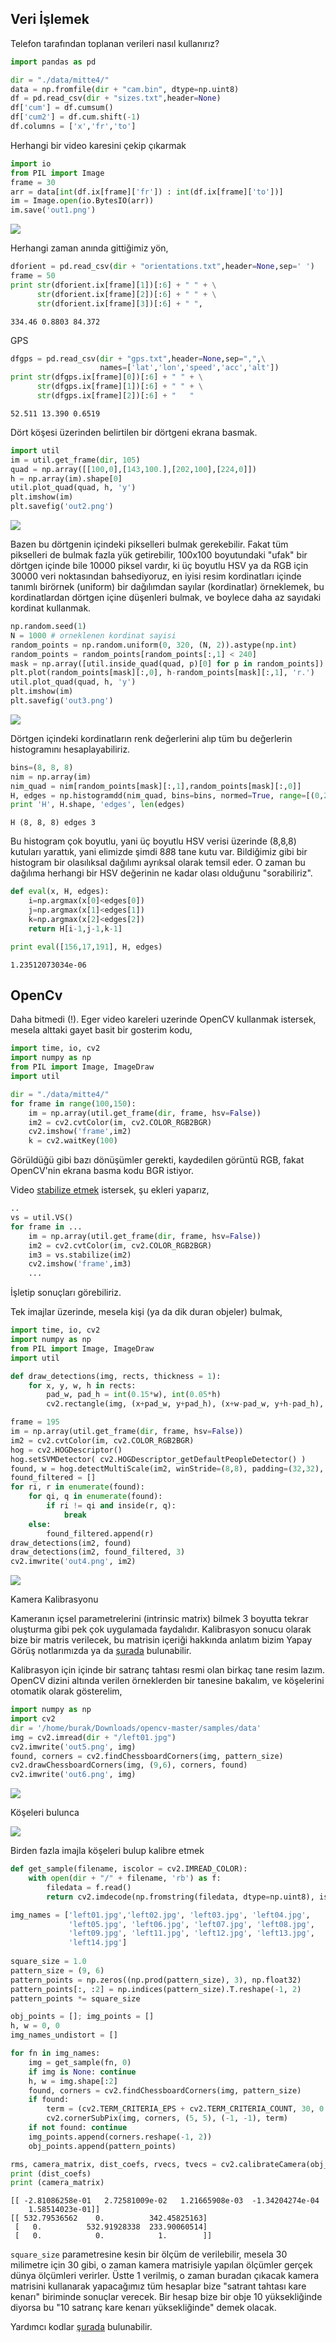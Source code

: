 
## Veri İşlemek

Telefon tarafından toplanan verileri nasıl kullanırız? 

```python
import pandas as pd

dir = "./data/mitte4/"
data = np.fromfile(dir + "cam.bin", dtype=np.uint8)
df = pd.read_csv(dir + "sizes.txt",header=None)
df['cum'] = df.cumsum()
df['cum2'] = df.cum.shift(-1)
df.columns = ['x','fr','to']
```

Herhangi bir video karesini çekip çıkarmak


```python
import io
from PIL import Image
frame = 30
arr = data[int(df.ix[frame]['fr']) : int(df.ix[frame]['to'])]
im = Image.open(io.BytesIO(arr))
im.save('out1.png')
```

![](out1.png)

Herhangi zaman anında gittiğimiz yön,

```python
dforient = pd.read_csv(dir + "orientations.txt",header=None,sep=' ')
frame = 50
print str(dforient.ix[frame][1])[:6] + " " + \
      str(dforient.ix[frame][2])[:6] + " " + \
      str(dforient.ix[frame][3])[:6] + " ",
```

```text
334.46 0.8803 84.372 
```

GPS

```python
dfgps = pd.read_csv(dir + "gps.txt",header=None,sep=",",\
                    names=['lat','lon','speed','acc','alt'])
print str(dfgps.ix[frame][0])[:6] + " " + \
      str(dfgps.ix[frame][1])[:6] + " " + \
      str(dfgps.ix[frame][2])[:6] + "   " 
```

```text
52.511 13.390 0.6519   
```

Dört köşesi üzerinden belirtilen bir dörtgeni ekrana basmak.

```python
import util
im = util.get_frame(dir, 105)
quad = np.array([[100,0],[143,100.],[202,100],[224,0]])
h = np.array(im).shape[0]
util.plot_quad(quad, h, 'y')
plt.imshow(im)
plt.savefig('out2.png')
```

![](out2.png)


Bazen bu dörtgenin içindeki pikselleri bulmak gerekebilir. Fakat tüm
pikselleri de bulmak fazla yük getirebilir, 100x100 boyutundaki "ufak"
bir dörtgen içinde bile 10000 piksel vardır, ki üç boyutlu HSV ya da
RGB için 30000 veri noktasından bahsediyoruz, en iyisi resim
kordinatları içinde tanımlı birörnek (uniform) bir dağılımdan sayılar
(kordinatlar) örneklemek, bu kordinatlardan dörtgen içine düşenleri
bulmak, ve boylece daha az sayıdaki kordinat kullanmak.

```python
np.random.seed(1)
N = 1000 # orneklenen kordinat sayisi
random_points = np.random.uniform(0, 320, (N, 2)).astype(np.int)
random_points = random_points[random_points[:,1] < 240]
mask = np.array([util.inside_quad(quad, p)[0] for p in random_points])
plt.plot(random_points[mask][:,0], h-random_points[mask][:,1], 'r.')
util.plot_quad(quad, h, 'y')
plt.imshow(im)
plt.savefig('out3.png')
```

![](out3.png)

Dörtgen içindeki kordinatların renk değerlerini alıp tüm bu değerlerin
histogramını hesaplayabiliriz.


```python
bins=(8, 8, 8)
nim = np.array(im)
nim_quad = nim[random_points[mask][:,1],random_points[mask][:,0]]
H, edges = np.histogramdd(nim_quad, bins=bins, normed=True, range=[(0,255),(0,255),(0,255)])
print 'H', H.shape, 'edges', len(edges)
```

```text
H (8, 8, 8) edges 3
```

Bu histogram çok boyutlu, yani üç boyutlu HSV verisi üzerinde (8,8,8)
kutuları yarattık, yani elimizde şimdi 8*8*8 tane kutu var. Bildiğimiz
gibi bir histogram bir olasılıksal dağılımı ayrıksal olarak temsil
eder. O zaman bu dağılıma herhangi bir HSV değerinin ne kadar olası olduğunu
"sorabiliriz". 

```python
def eval(x, H, edges):
    i=np.argmax(x[0]<edges[0])
    j=np.argmax(x[1]<edges[1])
    k=np.argmax(x[2]<edges[2])
    return H[i-1,j-1,k-1]

print eval([156,17,191], H, edges)
```

```text
1.23512073034e-06
```

## OpenCv

Daha bitmedi (!). Eger video kareleri uzerinde OpenCV kullanmak
istersek, mesela alttaki gayet basit bir gosterim kodu,

```python
import time, io, cv2
import numpy as np
from PIL import Image, ImageDraw
import util

dir = "./data/mitte4/"
for frame in range(100,150):
    im = np.array(util.get_frame(dir, frame, hsv=False))
    im2 = cv2.cvtColor(im, cv2.COLOR_RGB2BGR)
    cv2.imshow('frame',im2)
    k = cv2.waitKey(100)
```

Görüldüğü gibi bazı dönüşümler gerekti, kaydedilen görüntü RGB, fakat
OpenCV'nin ekrana basma kodu BGR istiyor. 

Video [stabilize
etmek](http://sayilarvekuramlar.blogspot.co.uk/2015/12/coklu-baks-ac-geometrisi-multiple-view.html)
istersek, şu ekleri yaparız,

```python
..
vs = util.VS()
for frame in ...
    im = np.array(util.get_frame(dir, frame, hsv=False))
    im2 = cv2.cvtColor(im, cv2.COLOR_RGB2BGR)
    im3 = vs.stabilize(im2)
    cv2.imshow('frame',im3)
    ...    
```

İşletip sonuçları görebiliriz.

Tek imajlar üzerinde, mesela kişi (ya da dik duran objeler) bulmak,

```python
import time, io, cv2
import numpy as np
from PIL import Image, ImageDraw
import util

def draw_detections(img, rects, thickness = 1):
    for x, y, w, h in rects:
        pad_w, pad_h = int(0.15*w), int(0.05*h)
        cv2.rectangle(img, (x+pad_w, y+pad_h), (x+w-pad_w, y+h-pad_h), (0, 255, 0), thickness)

frame = 195
im = np.array(util.get_frame(dir, frame, hsv=False))
im2 = cv2.cvtColor(im, cv2.COLOR_RGB2BGR)
hog = cv2.HOGDescriptor()
hog.setSVMDetector( cv2.HOGDescriptor_getDefaultPeopleDetector() )
found, w = hog.detectMultiScale(im2, winStride=(8,8), padding=(32,32), scale=1.05)
found_filtered = []
for ri, r in enumerate(found):
    for qi, q in enumerate(found):
        if ri != qi and inside(r, q):
            break
    else:
        found_filtered.append(r)
draw_detections(im2, found)
draw_detections(im2, found_filtered, 3)
cv2.imwrite('out4.png', im2)
```

![](out4.png)


Kamera Kalibrasyonu

Kameranın içsel parametrelerini (intrinsic matrix) bilmek 3 boyutta
tekrar oluşturma gibi pek çok uygulamada faydalıdır. Kalibrasyon
sonucu olarak bize bir matris verilecek, bu matrisin içeriği hakkında
anlatım bizim Yapay Görüş notlarımızda ya da
[şurada](http://docs.opencv.org/trunk/dc/dbb/tutorial_py_calibration.html)
bulunabilir.

Kalibrasyon için içinde bir satranç tahtası resmi olan birkaç tane
resim lazım. OpenCV dizini altında verilen örneklerden bir tanesine
bakalım, ve köşelerini otomatik olarak gösterelim,

```python
import numpy as np
import cv2
dir = '/home/burak/Downloads/opencv-master/samples/data'
img = cv2.imread(dir + "/left01.jpg")
cv2.imwrite('out5.png', img)
found, corners = cv2.findChessboardCorners(img, pattern_size)
cv2.drawChessboardCorners(img, (9,6), corners, found)
cv2.imwrite('out6.png', img)
```
![](out5.png)

Köşeleri bulunca

![](out6.png)

Birden fazla imajla köşeleri bulup kalibre etmek

```python
def get_sample(filename, iscolor = cv2.IMREAD_COLOR):
    with open(dir + "/" + filename, 'rb') as f:
        filedata = f.read()
        return cv2.imdecode(np.fromstring(filedata, dtype=np.uint8), iscolor)

img_names = ['left01.jpg','left02.jpg', 'left03.jpg', 'left04.jpg',
             'left05.jpg', 'left06.jpg', 'left07.jpg', 'left08.jpg',
             'left09.jpg', 'left11.jpg', 'left12.jpg', 'left13.jpg',
             'left14.jpg']
    
square_size = 1.0
pattern_size = (9, 6)
pattern_points = np.zeros((np.prod(pattern_size), 3), np.float32)
pattern_points[:, :2] = np.indices(pattern_size).T.reshape(-1, 2)
pattern_points *= square_size

obj_points = []; img_points = []
h, w = 0, 0
img_names_undistort = []

for fn in img_names:
    img = get_sample(fn, 0)
    if img is None: continue
    h, w = img.shape[:2]
    found, corners = cv2.findChessboardCorners(img, pattern_size)
    if found:
        term = (cv2.TERM_CRITERIA_EPS + cv2.TERM_CRITERIA_COUNT, 30, 0.1)
        cv2.cornerSubPix(img, corners, (5, 5), (-1, -1), term)
    if not found: continue
    img_points.append(corners.reshape(-1, 2))
    obj_points.append(pattern_points)

rms, camera_matrix, dist_coefs, rvecs, tvecs = cv2.calibrateCamera(obj_points, img_points, (w, h), None, None, flags = 0)
print (dist_coefs)
print (camera_matrix)
```

```text
[[ -2.81086258e-01   2.72581009e-02   1.21665908e-03  -1.34204274e-04
    1.58514023e-01]]
[[ 532.79536562    0.          342.45825163]
 [   0.          532.91928338  233.90060514]
 [   0.            0.            1.        ]]
```

`square_size` parametresine kesin bir ölçüm de verilebilir, mesela 30
milimetre için 30 gibi, o zaman kamera matrisiyle yapılan ölçümler
gerçek dünya ölçümleri verirler. Üstte 1 verilmiş, o zaman buradan
çıkacak kamera matrisini kullanarak yapacağımız tüm hesaplar bize
"satrant tahtası kare kenarı" biriminde sonuçlar verecek. Bir hesap
bize bir obje 10 yüksekliğinde diyorsa bu "10 satranç kare kenarı
yüksekliğinde" demek olacak.


Yardımcı kodlar [şurada](util.py) bulunabilir.











